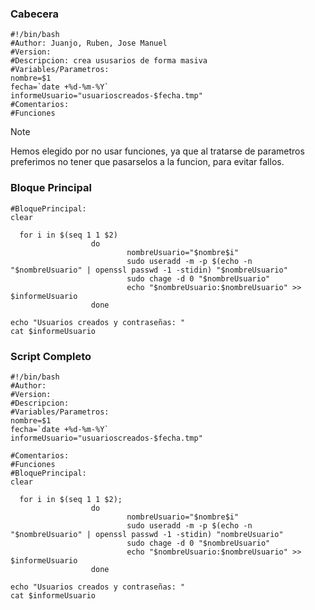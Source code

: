 ### Cabecera
````
#!/bin/bash
#Author: Juanjo, Ruben, Jose Manuel
#Version:
#Descripcion: crea ususarios de forma masiva
#Variables/Parametros:
nombre=$1
fecha=`date +%d-%m-%Y`
informeUsuario="usuarioscreados-$fecha.tmp"
#Comentarios:
#Funciones
````
> [!NOTE]
> Hemos elegido por no usar funciones, ya que al tratarse de parametros preferimos no tener que pasarselos a la funcion, para evitar fallos.

### Bloque Principal 
````
#BloquePrincipal:
clear 

  for i in $(seq 1 1 $2)
                  do
                          nombreUsuario="$nombre$i"
                          sudo useradd -m -p $(echo -n "$nombreUsuario" | openssl passwd -1 -stidin) "$nombreUsuario"
                          sudo chage -d 0 "$nombreUsuario"
                          echo "$nombreUsuario:$nombreUsuario" >> $informeUsuario
                  done

echo "Usuarios creados y contraseñas: "
cat $informeUsuario
````
### Script Completo
````
#!/bin/bash
#Author: 
#Version:
#Descripcion: 
#Variables/Parametros:
nombre=$1
fecha=`date +%d-%m-%Y`
informeUsuario="usuarioscreados-$fecha.tmp"

#Comentarios:
#Funciones
#BloquePrincipal:
clear 

  for i in $(seq 1 1 $2);
                  do
                          nombreUsuario="$nombre$i"
                          sudo useradd -m -p $(echo -n "$nombreUsuario" | openssl passwd -1 -stidin) "nombreUsuario"
                          sudo chage -d 0 "$nombreUsuario"
                          echo "$nombreUsuario:$nombreUsuario" >> $informeUsuario
                  done

echo "Usuarios creados y contraseñas: "
cat $informeUsuario
````

